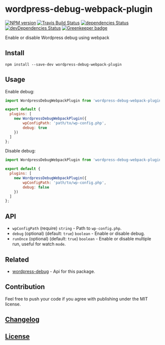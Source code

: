 # wordpress-debug-webpack-plugin

[![NPM version](https://img.shields.io/npm/v/wordpress-debug-webpack-plugin.svg)](https://www.npmjs.org/package/wordpress-debug-webpack-plugin)
[![Travis Build Status](https://img.shields.io/travis/itgalaxy/wordpress-debug-webpack-plugin/master.svg?label=build)](https://travis-ci.org/itgalaxy/wordpress-debug-webpack-plugin)
[![dependencies Status](https://david-dm.org/itgalaxy/wordpress-debug-webpack-plugin/status.svg)](https://david-dm.org/itgalaxy/wordpress-debug-webpack-plugin)
[![devDependencies Status](https://david-dm.org/itgalaxy/wordpress-debug-webpack-plugin/dev-status.svg)](https://david-dm.org/itgalaxy/wordpress-debug-webpack-plugin?type=dev)
[![Greenkeeper badge](https://badges.greenkeeper.io/itgalaxy/wordpress-debug-webpack-plugin.svg)](https://greenkeeper.io/)

Enable or disable Wordpress debug using webpack

## Install

```shell
npm install --save-dev wordpress-debug-webpack-plugin
```

## Usage

Enable debug:

```js
import WordpressDebugWebpackPlugin from 'wordpress-debug-webpack-plugin';

export default {
  plugins: [
    new WordpressDebugWebpackPlugin({
        wpConfigPath: 'path/to/wp-config.php', 
        debug: true
    })
  ]
};
```

Disable debug:

```js
import WordpressDebugWebpackPlugin from 'wordpress-debug-webpack-plugin';

export default {
  plugins: [
    new WordpressDebugWebpackPlugin({
        wpConfigPath: 'path/to/wp-config.php', 
        debug: false
    })
  ]
};
```

## API

-   `wpConfigPath` (require) `string` - Path to `wp-config.php`.
-   `debug` (optional) (default: `true`) `boolean` - Enable or disable debug.
-   `runOnce` (optional) (default: `true`) `boolean` - Enable or disable multiple run, useful for watch `mode`.

## Related

-   [wordpress-debug](https://github.com/itgalaxy/wordpress-debug) - Api for this package.

## Contribution

Feel free to push your code if you agree with publishing under the MIT license.

## [Changelog](CHANGELOG.md)

## [License](LICENSE)

